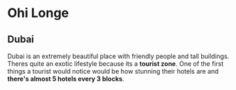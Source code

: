 # Ohi Longe
## Dubai

Dubai is an extremely beautiful place with friendly people and tall buildings. Theres quite an exotic lifestyle because its a **tourist zone**. One of the first things a tourist would notice would be how stunning their hotels are and **there's almost 5 hotels every 3 blocks**. 